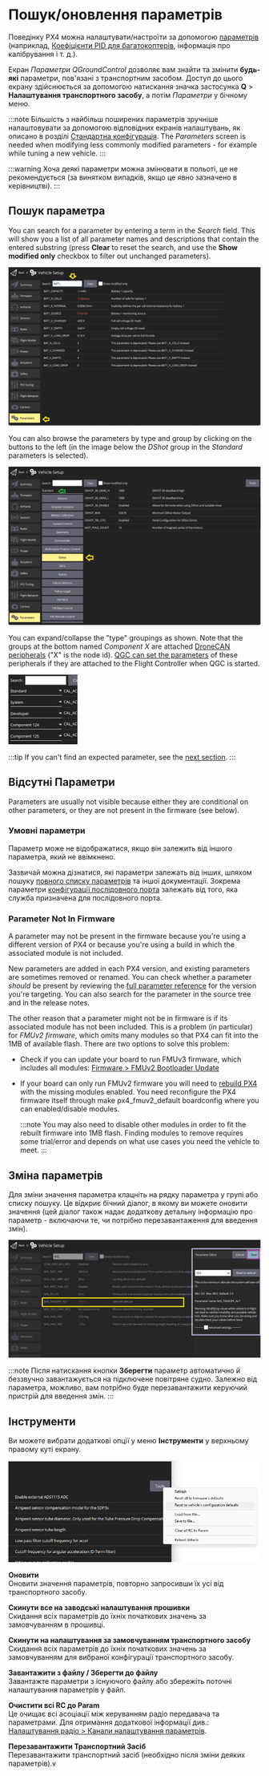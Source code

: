 # Пошук/оновлення параметрів

Поведінку PX4 можна налаштувати/настроїти за допомогою [параметрів](../advanced_config/parameter_reference.md) (наприклад, [Коефіцієнти PID для багатокоптерів](../config_mc/pid_tuning_guide_multicopter.md), інформація про калібрування і т. д.).

Екран _Параметри QGroundControl_ дозволяє вам знайти та змінити **будь-які** параметри, пов'язані з транспортним засобом. Доступ до цього екрану здійснюється за допомогою натискання значка застосунка **Q** > **Налаштування транспортного засобу**, а потім _Параметри_ у бічному меню.

:::note
Більшість з найбільш поширених параметрів зручніше налаштовувати за допомогою відповідних екранів налаштувань, як описано в розділі [Стандартна конфігурація](../config/README.md). The _Parameters_ screen is needed when modifying less commonly modified parameters - for example while tuning a new vehicle.
:::

:::warning
Хоча деякі параметри можна змінювати в польоті, це не рекомендується (за винятком випадків, якщо це явно зазначено в керівництві).
:::

<a id="finding"></a>

## Пошук параметра

You can search for a parameter by entering a term in the _Search_ field. This will show you a list of all parameter names and descriptions that contain the entered substring (press **Clear** to reset the search, and use the **Show modified only** checkbox to filter out unchanged parameters).

![Parameters Search](../../assets/qgc/setup/parameters/parameters_search.png)

You can also browse the parameters by type and group by clicking on the buttons to the left (in the image below the _DShot_ group in the _Standard_ parameters is selected).

![Parameters Screen](../../assets/qgc/setup/parameters/parameters_px4.png)

You can expand/collapse the "type" groupings as shown. Note that the groups at the bottom named _Component X_ are attached [DroneCAN peripherals](../dronecan/README.md#qgc-cannode-parameter-configuration) ("X" is the node id). [QGC can set the parameters](../dronecan/README.md#qgc-cannode-parameter-configuration) of these peripherals if they are attached to the Flight Controller when QGC is started.

![Parameters Types - collapsed](../../assets/qgc/setup/parameters/parameters_types.png)

:::tip
If you can't find an expected parameter, see the [next section](#missing).
:::

<a id="missing"></a>

## Відсутні Параметри

Parameters are usually not visible because either they are conditional on other parameters, or they are not present in the firmware (see below).

### Умовні параметри

Параметр може не відображатися, якщо він залежить від іншого параметра, який не ввімкнено.

Зазвичай можна дізнатися, які параметри залежать від інших, шляхом пошуку [повного списку параметрів](../advanced_config/parameter_reference.md) та іншої документації. Зокрема параметри [конфігурації послідовного порта](../peripherals/serial_configuration.md) залежать від того, яка служба призначена для послідовного порта.

### Parameter Not In Firmware

A parameter may not be present in the firmware because you're using a different version of PX4 or because you're using a build in which the associated module is not included.

New parameters are added in each PX4 version, and existing parameters are sometimes removed or renamed. You can check whether a parameter _should_ be present by reviewing the [full parameter reference](../advanced_config/parameter_reference.md) for the version you're targeting. You can also search for the parameter in the source tree and in the release notes.

The other reason that a parameter might not be in firmware is if its associated module has not been included. This is a problem (in particular) for _FMUv2 firmware_, which omits many modules so that PX4 can fit into the 1MB of available flash. There are two options to solve this problem:

- Check if you can update your board to run FMUv3 firmware, which includes all modules: [Firmware > FMUv2 Bootloader Update](../config/firmware.md#bootloader)
- If your board can only run FMUv2 firmware you will need to [rebuild PX4](../dev_setup/building_px4.md) with the missing modules enabled. You need reconfigure the PX4 firmware itself through make px4_fmuv2_default boardconfig where you can enabled/disable modules.

  :::note
You may also need to disable other modules in order to fit the rebuilt firmware into 1MB flash.
Finding modules to remove requires some trial/error and depends on what use cases you need the vehicle to meet.
:::

<a id="changing"></a>

## Зміна параметрів

Для зміни значення параметра клацніть на рядку параметра у групі або списку пошуку. Це відкриє бічний діалог, в якому ви можете оновити значення (цей діалог також надає додаткову детальну інформацію про параметр - включаючи те, чи потрібно перезавантаження для введення змін).

![Changing a parameter value](../../assets/qgc/setup/parameters/parameters_changing.png)

:::note
Після натискання кнопки **Зберегти** параметр автоматично й беззвучно завантажується на підключене повітряне судно. Залежно від параметра, можливо, вам потрібно буде перезавантажити керуючий пристрій для введення змін.
:::

## Інструменти

Ви можете вибрати додаткові опції у меню **Інструменти** у верхньому правому куті екрану.

![Tools menu](../../assets/qgc/setup/parameters/parameters_tools_menu.png)

**Оновити** <br>Оновити значення параметрів, повторно запросивши їх усі від транспортного засобу.

**Скинути все на заводські налаштування прошивки** <br>Скидання всіх параметрів до їхніх початкових значень за замовчуванням в прошивці.

**Скинути на налаштування за замовчуванням транспортного засобу** <br>Скидання всіх параметрів до їхніх початкових значень за замовчуванням для вибраної конфігурації транспортного засобу.

**Завантажити з файлу / Зберегти до файлу** <br>Завантажте параметри з існуючого файлу або збережіть поточні налаштування параметрів у файл.

**Очистити всі RC до Param** <br>Це очищає всі асоціації між керуванням радіо передавача та параметрами. Для отримання додаткової інформації див.: [Налаштування радіо > Канали налаштування параметрів](../config/radio.md#param-tuning-channels).

**Перезавантажити Транспортний Засіб** <br>Перезавантажити транспортний засіб (необхідно після зміни деяких параметрів).v
